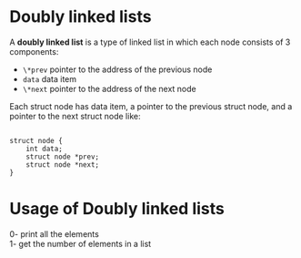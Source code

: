 <h1>Doubly linked lists</h1>
<p>A <strong>doubly linked list</strong> is a type of linked list in which each node consists of 3 components:</p>
<ul>
<li><code>\*prev</code> pointer to the address of the previous node</li>
<li><code>data</code> data item</li>
<li><code>\*next</code> pointer to the address of the next node</li>
</ul>
<p>Each struct node has data item, a pointer to the previous struct node, and a pointer to the next struct node like:</p>
<code>
struct node {
	int data;
	struct node *prev;
	struct node *next;
}
</code>

<h1>Usage of Doubly linked lists</h1>
0- print all the elements</br>
1- get the number of elements in a list</br>

